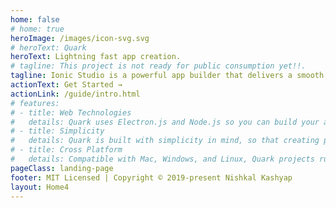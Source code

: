 ```yaml
---
home: false
# home: true
heroImage: /images/icon-svg.svg
# heroText: Quark
heroText: Lightning fast app creation.
# tagline: This project is not ready for public consumption yet!!.
tagline: Ionic Studio is a powerful app builder that delivers a smooth developer experience for teams building with Ionic. Get started with the fastest and easiest way to create award-winning cross-platform apps, from a single tool.
actionText: Get Started →
actionLink: /guide/intro.html
# features:
# - title: Web Technologies
#   details: Quark uses Electron.js and Node.js so you can build your app with HTML, CSS, and JavaScript.
# - title: Simplicity
#   details: Quark is built with simplicity in mind, so that creating projects with Quark is enjoyable, easy to learn, and accessible to just about anyone with basic programming skills.
# - title: Cross Platform
#   details: Compatible with Mac, Windows, and Linux, Quark projects run on all three platforms.
pageClass: landing-page
footer: MIT Licensed | Copyright © 2019-present Nishkal Kashyap
layout: Home4
---
```

<!-- <Home4 /> -->
